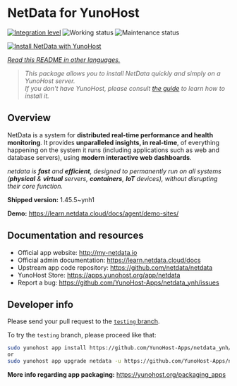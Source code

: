 <!--
N.B.: This README was automatically generated by <https://github.com/YunoHost/apps/tree/master/tools/readme_generator>
It shall NOT be edited by hand.
-->

# NetData for YunoHost

[![Integration level](https://dash.yunohost.org/integration/netdata.svg)](https://dash.yunohost.org/appci/app/netdata) ![Working status](https://ci-apps.yunohost.org/ci/badges/netdata.status.svg) ![Maintenance status](https://ci-apps.yunohost.org/ci/badges/netdata.maintain.svg)

[![Install NetData with YunoHost](https://install-app.yunohost.org/install-with-yunohost.svg)](https://install-app.yunohost.org/?app=netdata)

*[Read this README in other languages.](./ALL_README.md)*

> *This package allows you to install NetData quickly and simply on a YunoHost server.*  
> *If you don't have YunoHost, please consult [the guide](https://yunohost.org/install) to learn how to install it.*

## Overview

NetData is a system for **distributed real-time performance and health monitoring**.
It provides **unparalleled insights, in real-time**, of everything happening on the
system it runs (including applications such as web and database servers), using
**modern interactive web dashboards**.

_netdata is **fast** and **efficient**, designed to permanently run on all systems
(**physical** & **virtual** servers, **containers**, **IoT** devices), without
disrupting their core function._


**Shipped version:** 1.45.5~ynh1

**Demo:** <https://learn.netdata.cloud/docs/agent/demo-sites/>
## Documentation and resources

- Official app website: <http://my-netdata.io>
- Official admin documentation: <https://learn.netdata.cloud/docs>
- Upstream app code repository: <https://github.com/netdata/netdata>
- YunoHost Store: <https://apps.yunohost.org/app/netdata>
- Report a bug: <https://github.com/YunoHost-Apps/netdata_ynh/issues>

## Developer info

Please send your pull request to the [`testing` branch](https://github.com/YunoHost-Apps/netdata_ynh/tree/testing).

To try the `testing` branch, please proceed like that:

```bash
sudo yunohost app install https://github.com/YunoHost-Apps/netdata_ynh/tree/testing --debug
or
sudo yunohost app upgrade netdata -u https://github.com/YunoHost-Apps/netdata_ynh/tree/testing --debug
```

**More info regarding app packaging:** <https://yunohost.org/packaging_apps>
